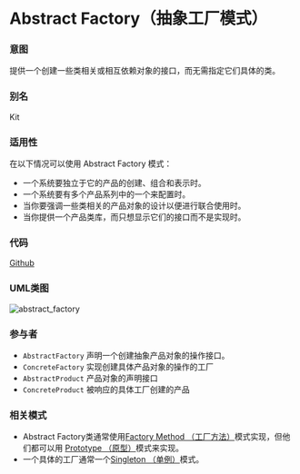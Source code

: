 # Abstract Factory（抽象工厂模式）

### 意图
提供一个创建一些类相关或相互依赖对象的接口，而无需指定它们具体的类。

### 别名
Kit

### 适用性
在以下情况可以使用 Abstract Factory 模式：
* 一个系统要独立于它的产品的创建、组合和表示时。
* 一个系统要有多个产品系列中的一个来配置时。
* 当你要强调一些类相关的产品对象的设计以便进行联合使用时。
* 当你提供一个产品类库，而只想显示它们的接口而不是实现时。

### 代码
[Github](https://github.com/alitain/design-pattern/tree/master/src/Creational/AbstractFactory)

### UML类图
![abstract_factory](http://ohtd7tndv.bkt.clouddn.com/dp_abstract_factory.png)

### 参与者
* `AbstractFactory` 声明一个创建抽象产品对象的操作接口。
* `ConcreteFactory` 实现创建具体产品对象的操作的工厂
* `AbstractProduct` 产品对象的声明接口
* `ConcreteProduct` 被响应的具体工厂创建的产品

### 相关模式
* Abstract Factory类通常使用[Factory Method （工厂方法）](https://github.com/alitain/design-pattern/blob/master/docs/creational/factory_method.md)模式实现，但他们都可以用 [Prototype （原型）](https://github.com/alitain/design-pattern/blob/master/docs/creational/prototype.md)模式来实现。
* 一个具体的工厂通常一个[Singleton （单例）](https://github.com/alitain/design-pattern/blob/master/docs/creational/singleton.md)模式。